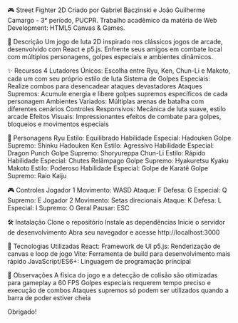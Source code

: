 🎮 Street Fighter 2D
Criado por Gabriel Baczinski e João Guilherme Camargo - 3° período, PUCPR.
Trabalho acadêmico da matéria de Web Development: HTML5 Canvas & Games.

📝 Descrição
Um jogo de luta 2D inspirado nos clássicos jogos de arcade, desenvolvido com React e p5.js. Enfrente seus amigos em combate local com múltiplos personagens, golpes especiais e ambientes dinâmicos.

✨ Recursos
4 Lutadores Únicos: Escolha entre Ryu, Ken, Chun-Li e Makoto, cada um com seu próprio estilo de luta
Sistema de Golpes Especiais: Realize combos para desencadear ataques devastadores
Ataques Supremos: Acumule energia e libere golpes supremos específicos de cada personagem
Ambientes Variados: Múltiplas arenas de batalha com diferentes cenários
Controles Responsivos: Mecânica de luta suave, estilo arcade
Efeitos Visuais: Impressionantes efeitos de combate para golpes, bloqueios e movimentos especiais

👾 Personagens
Ryu
Estilo: Equilibrado
Habilidade Especial: Hadouken
Golpe Supremo: Shinku Hadouken
Ken
Estilo: Agressivo
Habilidade Especial: Dragon Punch
Golpe Supremo: Shoryureppa
Chun-Li
Estilo: Rápido
Habilidade Especial: Chutes Relâmpago
Golpe Supremo: Hyakuretsu Kyaku
Makoto
Estilo: Poderoso
Habilidade Especial: Golpe de Karatê
Golpe Supremo: Raio Kaiju

🎮 Controles
Jogador 1
Movimento: WASD
Ataque: F
Defesa: G
Especial: Q
Supremo: E
Jogador 2
Movimento: Setas direcionais
Ataque: K
Defesa: L
Especial: I
Supremo: O
Geral
Pausar: ESC

🛠️ Instalação
Clone o repositório
Instale as dependências
Inicie o servidor de desenvolvimento
Abra seu navegador e acesse http://localhost:3000

🚀 Tecnologias Utilizadas
React: Framework de UI
p5.js: Renderização de canvas e loop de jogo
Vite: Ferramenta de build para desenvolvimento mais rápido
JavaScript/ES6+: Linguagem de programação principal

📝 Observações
A física do jogo e a detecção de colisão são otimizadas para gameplay a 60 FPS
Golpes especiais requerem tempo preciso e execução de combos
Ataques supremos só podem ser utilizados quando a barra de poder estiver cheia

Obrigado!
